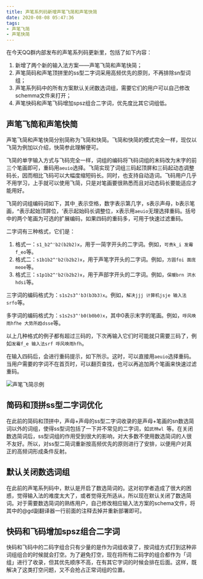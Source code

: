 ```yaml
---
title: 声笔系列码新增声笔飞简和声笔快简
date: 2020-08-08 05:47:36
tags:
- 声笔飞简
- 声笔快简
---
```


在今天QQ群内部发布的声笔系列码更新里，包括了如下内容：

1. 新增了两个新的输入法方案——声笔飞简和声笔快简；
2. 声笔简码和声笔顶拼里的ss型二字词采用高频优先的原则，不再排除sn型词组；
3. 声笔系列码中的所有方案默认关闭数选词组，需要它们的用户可以自己修改schemma文件来打开；
4. 声笔快码和声笔飞码增加spsz组合二字词，优先度比其它词组低。

<!--more-->

## 声笔飞简和声笔快简

声笔飞简和声笔快简分别简称为飞简和快简。飞简和快简的模式完全一样，现仅以飞简为例加以介绍，快简参此理解便可。

飞简的单字输入方式与飞码完全一样，词组的编码将飞码词组的末码改为末字的前三个笔画即可，重码用`aeuio`选择。飞简实现了词组三码起顶屏和三码起动态调整码长，因而相比飞码可以大幅度缩短码长。同时，也支持自动造词。飞码用户几乎不用学习，上手就可以使用飞简，只是对笔画要很熟悉而且对动态码长要能适应才能用好。

飞简的词组编码词如下，其中`_`表示空格，数字表示第几字，s表示声母，b表示笔画，^表示起始顶屏位，‘表示起始码长调整位，x表示用`aeuio`无理选择重码。括号中的两个笔画为可选的扩展编码，如果四码的重码多，可用于快速过滤重码。

二字词有三种格式，它们是：

1. 格式一：`s1_b2^'b2(b2b2)x`，用于一简字开头的二字词。例如，`可贵k_i 发霉f_eo`等。
2. 格式二：`s1b1b2^'b2(b2b2)x`，用于声笔字开头的二字词。例如，`方圆foi 面庞meoe`等。
3. 格式三：`s1p1b2^'b2(b2b2)x`，用于声部字开头的二字词。例如，`保暖brn 洪水hdsi`等。

三字词的编码格式为：`s1s2s3^'b3(b3b3)x`。例如，`解决jjj 计算机jsje 输入法srfo`等。

多字词的编码格式为：`s1s2s3^'b0(b0b0)x`，其中0表示末字的笔画。例如，`呼风唤雨hfhe 大势所趋dsse`等。

以上几种格式的例子都有超过三码的，下次再输入它们时可能就只需要三码了，例如`发霉f_e 输入法srf 呼风唤雨hfh`。

在输入四码后，会进行重码提示，如下所示。这时，可以直接用`aeuio`选择重码。当用户需要的字词不在首页时，可以翻页查找，也可以再追加两个笔画来快速过滤重码。

![声笔飞简示例](/images/SbfjSl.png)

## 简码和顶拼ss型二字词优化

在此前的简码和顶拼中，声母+声母的ss型二字词收录的是声母+笔画的sn数选简词以外的词组，使得ss型词包括了一下并不常见的二字词，如`武林wl `等。在关闭数选简词后，ss型词组的作用受到很大的影响，对大多数不使用数选简词的人很不友好。所以，对ss型二简词重新按高频优先的原则进行了安排，以便用户对真正的高频词形成条件反射。

## 默认关闭数选词组

在此前的声笔系列码中，默认是开启了数选简词的。这对初学者造成了很大的困惑，觉得输入法的难度太大了，或者觉得无所适从，所以现在默认关闭了数选简词。对于需要数选简词的熟练用户，自己修改相应输入法方案的schema文件，将其中的@gd副翻译器一行前面的注释去掉并重新部署即可。

## 快码和飞码增加spsz组合二字词

快码和飞码中的二码字组合只有少量的是作为词组收录了，按词组方式打到这种非词组组合的时候就会打空。为了避免打空，现在将所有二码字的组合都作为「词组」进行了收录，但其优先顺序不高，在有其它字词的时候会排在后面。这样，既解决了这类打空问题，又不会抢占正常词组的位置。